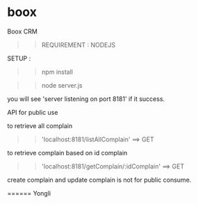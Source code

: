 # boox
Boox CRM

>> REQUIREMENT : NODEJS

SETUP : 
>> npm install

>> node server.js

you will see 'server listening on port 8181' if it success.

API for public use

to retrieve all complain

>> 'localhost:8181/listAllComplain' ==> GET

to retrieve complain based on id complain

>> 'localhost:8181/getComplain/:idComplain' ==> GET 

create complain and update complain is not for public consume.

======
Yongli




